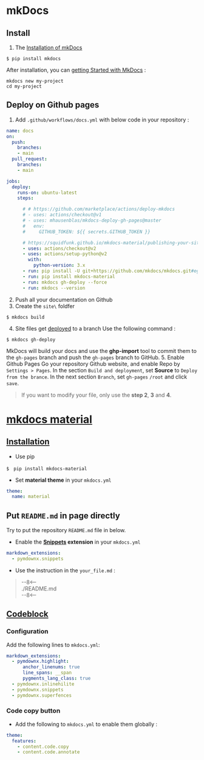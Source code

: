 # mkDocs
## Install
1. The [Installation of mkDocs](https://www.mkdocs.org/getting-started/)
```
$ pip install mkdocs
```
After installation, you can [getting Started with MkDocs](https://www.mkdocs.org/getting-started/) :
```
mkdocs new my-project
cd my-project
```
## Deploy on Github pages
1. Add `.github/workflows/docs.yml` with below code in your repository :

```yaml title="docs.yml"
name: docs 
on:
  push:
    branches:
    - main
  pull_request:
    branches:
    - main

jobs:
  deploy:
    runs-on: ubuntu-latest
    steps:

      # # https://github.com/marketplace/actions/deploy-mkdocs
      # - uses: actions/checkout@v1
      # - uses: mhausenblas/mkdocs-deploy-gh-pages@master
      #   env:
      #     GITHUB_TOKEN: ${{ secrets.GITHUB_TOKEN }}

      # https://squidfunk.github.io/mkdocs-material/publishing-your-site/?h=github#with-github-actions
      - uses: actions/checkout@v2
      - uses: actions/setup-python@v2
        with:
          python-version: 3.x
      - run: pip install -U git+https://github.com/mkdocs/mkdocs.git#egg=mkdocs
      - run: pip install mkdocs-material
      - run: mkdocs gh-deploy --force
      - run: mkdocs --version
```

2. Push all your documentation on Github
3. Create the `site\` foldfer

```
$ mkdocs build
```

4. Site files get [deployed](https://www.mkdocs.org/user-guide/deploying-your-docs/) to a branch
Use the following command :

```
$ mkdocs gh-deploy
```

MkDocs will build your docs and use the **ghp-import** tool to commit them to the `gh-pages` branch and push the `gh-pages` branch to GitHub.
5. Enable Github Pages 
Go your repository Github website, and enable Repo by `Settings > Pages`.
In the section `Build and deployment`, set **Source** to `Deploy from the brance`.
In the next section `Branch`, set `gh-pages` `/root` and click `save`.

> If you want to modify your file, only use the **step 2**, **3** and **4**.

# [mkdocs material](https://squidfunk.github.io/mkdocs-material/)
## [Installation](https://squidfunk.github.io/mkdocs-material/getting-started/)
* Use pip
```
$　pip install mkdocs-material
```
* Set **material theme** in your `mkdocs.yml` 
```yaml title="mkdocs.yml"
theme:
  name: material
```

## Put `README.md` in page directly
Try to put the repository `README.md` file in below.

* Enable the **[Snippets](https://facelessuser.github.io/pymdown-extensions/extensions/snippets/) extension** in your `mkdocs.yml` 
```yaml title="mkdocs.yml"
markdown_extensions:
  - pymdownx.snippets
```
* Use the instruction in the `your_file.md` :
> --8<--  
> ./README.md  
> --8<--

## [Codeblock](https://squidfunk.github.io/mkdocs-material/reference/code-blocks/) 
### Configuration
Add the following lines to `mkdocs.yml`: <br>

```yaml title="mkdocs.yml"
markdown_extensions:
  - pymdownx.highlight:
      anchor_linenums: true
      line_spans: __span
      pygments_lang_class: true
  - pymdownx.inlinehilite
  - pymdownx.snippets
  - pymdownx.superfences
```
### Code copy button
* Add the following to `mkdocs.yml` to enable them globally :

```yaml title="mkdocs.yml"
theme:
  features:
    - content.code.copy
    - content.code.annotate 
```